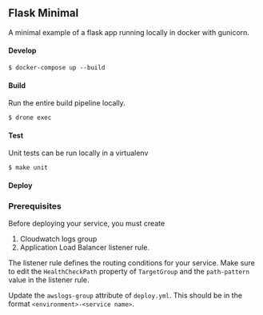 ## Flask Minimal

A minimal example of a flask app running locally in docker with gunicorn.

#### Develop
```
$ docker-compose up --build
```

#### Build
Run the entire build pipeline locally.
```
$ drone exec
```

#### Test

Unit tests can be run locally in a virtualenv

```
$ make unit
```

#### Deploy

### Prerequisites

Before deploying your service, you must create

1. Cloudwatch logs group
2. Application Load Balancer listener rule.

The listener rule defines the routing conditions for your service. Make sure to edit the `HealthCheckPath` property of `TargetGroup` and the `path-pattern` value in the listener rule.

Update the `awslogs-group` attribute of `deploy.yml`. This should be in the format `<environment>-<service name>`.
